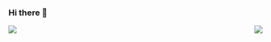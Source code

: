 ### Hi there 👋


<img align = "right" src = "https://github-readme-stats.vercel.app/api/top-langs/?username=stillProger&show_icons=true&theme=tokyonight&count_private=true%22/%3E"/>

<img align = "left" src = "https://github-readme-stats.vercel.app/api?username=stillProger&show_icons=true&theme=tokyonight&count_private=true%22/%3E"/>


